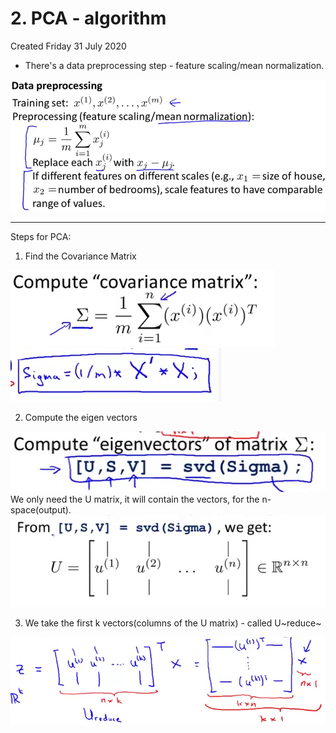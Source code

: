 # 2. PCA - algorithm
Created Friday 31 July 2020


* There's a data preprocessing step - feature scaling/mean normalization.

![](./2._PCA_-_algorithm/pasted_image.png)

*****

Steps for PCA:

1. Find the Covariance Matrix

![](./2._PCA_-_algorithm/pasted_image001.png)
![](./2._PCA_-_algorithm/pasted_image005.png)

2. Compute the eigen vectors

![](./2._PCA_-_algorithm/pasted_image002.png)
We only need the U matrix, it will contain the vectors, for the n-space(output).
![](./2._PCA_-_algorithm/pasted_image003.png)

3. We take the first k vectors(columns of the U matrix) - called U~reduce~

![](./2._PCA_-_algorithm/pasted_image004.png)
	

